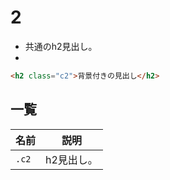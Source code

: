 # 2
- 共通のh2見出し。
- 

```html
<h2 class="c2">背景付きの見出し</h2>
```

## 一覧
| 名前 | 説明 |
| -- | -- |
| `.c2` | h2見出し。 |

